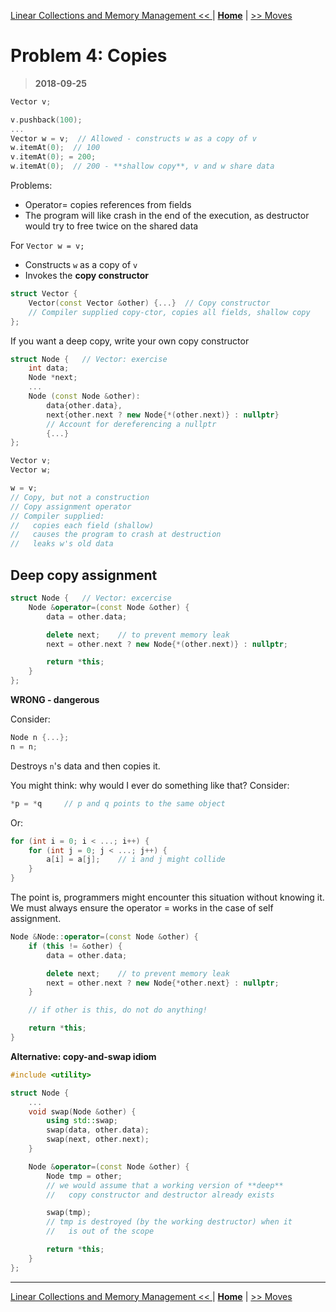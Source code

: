 [Linear Collections and Memory Management << ](./problem_3.md) | [**Home**](../README.md) | [>> Moves](./problem_5.md)

# Problem 4: Copies

> **2018-09-25**

```C++
Vector v;

v.pushback(100);
...
Vector w = v;  // Allowed - constructs w as a copy of v
w.itemAt(0);  // 100
v.itemAt(0); = 200;
w.itemAt(0);  // 200 - **shallow copy**, v and w share data
```

Problems:

- Operator= copies references from fields
- The program will like crash in the end of the execution, as destructor would try to free twice on the shared data

For `Vector w = v;`

- Constructs `w` as a copy of `v`
- Invokes the **copy constructor**

```C++
struct Vector {
    Vector(const Vector &other) {...}  // Copy constructor
    // Compiler supplied copy-ctor, copies all fields, shallow copy
};
```

If you want a deep copy, write your own copy constructor

```C++
struct Node {   // Vector: exercise
    int data;
    Node *next;
    ...
    Node (const Node &other):
        data{other.data},
        next{other.next ? new Node{*(other.next)} : nullptr}
        // Account for dereferencing a nullptr
        {...}
};
```

```C++
Vector v;
Vector w;

w = v;
// Copy, but not a construction
// Copy assignment operator
// Compiler supplied:
//   copies each field (shallow)
//   causes the program to crash at destruction
//   leaks w's old data
```

## Deep copy assignment

```C++
struct Node {   // Vector: excercise
    Node &operator=(const Node &other) {
        data = other.data;

        delete next;    // to prevent memory leak
        next = other.next ? new Node{*(other.next)} : nullptr;

        return *this;
    }
};
```

**WRONG - dangerous**

Consider:

```C++
Node n {...};
n = n;
```

Destroys `n`'s data and then copies it.

You might think: why would I ever do something like that? Consider:

```C++
*p = *q     // p and q points to the same object
```

Or:

```C++
for (int i = 0; i < ...; i++) {
    for (int j = 0; j < ...; j++) {
        a[i] = a[j];    // i and j might collide
    }
}
```

The point is, programmers might encounter this situation without knowing it. We must always ensure the operator = works in the case of self assignment.

```C++
Node &Node::operator=(const Node &other) {
    if (this != &other) {
        data = other.data;

        delete next;    // to prevent memory leak
        next = other.next ? new Node{*other.next} : nullptr;
    }

    // if other is this, do not do anything!

    return *this;
}
```

**Alternative: copy-and-swap idiom**

```C++
#include <utility>

struct Node {
    ...
    void swap(Node &other) {
        using std::swap;
        swap(data, other.data);
        swap(next, other.next);
    }

    Node &operator=(const Node &other) {
        Node tmp = other;
        // we would assume that a working version of **deep**
        //   copy constructor and destructor already exists

        swap(tmp);
        // tmp is destroyed (by the working destructor) when it
        //   is out of the scope

        return *this;
    }
};
```

---

[Linear Collections and Memory Management << ](./problem_3.md) | [**Home**](../README.md) | [>> Moves](./problem_5.md)

